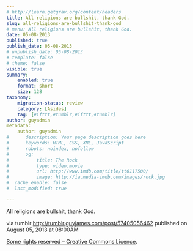 ```yaml
---
# http://learn.getgrav.org/content/headers
title: All religions are bullshit, thank God.
slug: all-religions-are-bullshit-thank-god
# menu: All religions are bullshit, thank God.
date: 05-08-2013
published: true
publish_date: 05-08-2013
# unpublish_date: 05-08-2013
# template: false
# theme: false
visible: true
summary:
    enabled: true
    format: short
    size: 128
taxonomy:
    migration-status: review
    category: [Asides]
    tag: [#ifttt,#tumblr,#ifttt,#tumblr]
author: guyadmin
metadata:
    author: guyadmin
#      description: Your page description goes here
#      keywords: HTML, CSS, XML, JavaScript
#      robots: noindex, nofollow
#      og:
#          title: The Rock
#          type: video.movie
#          url: http://www.imdb.com/title/tt0117500/
#          image: http://ia.media-imdb.com/images/rock.jpg
#  cache_enable: false
#  last_modified: true

---
```


All religions are bullshit, thank God.

via tumblr http://tumblr.guyjames.com/post/57405056462 published on August 05, 2013 at 08:00AM

[Some rights reserved – Creative Commons Licence](https://creativecommons.org/licenses/by-nc/3.0/).